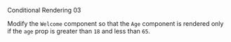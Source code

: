 Conditional Rendering 03

Modify the `Welcome` component so that the `Age` component is rendered only if the `age` prop is greater than `18` and less than `65`.
